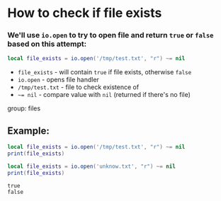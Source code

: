 # How to check if file exists

### We'll use `io.open` to try to open file and return `true` or `false` based on this attempt:

```lua
local file_exists = io.open('/tmp/test.txt', "r") ~= nil
```

- `file_exists` - will contain `true` if file exists, otherwise `false`
- `io.open` - opens file handler
- `/tmp/test.txt` - file to check existence of
- `~= nil` - compare value with `nil` (returned if there's no file)

group: files

## Example: 
```lua
local file_exists = io.open('/tmp/test.txt', "r") ~= nil
print(file_exists)

local file_exists = io.open('unknow.txt', "r") ~= nil
print(file_exists)
```
```
true
false

```

